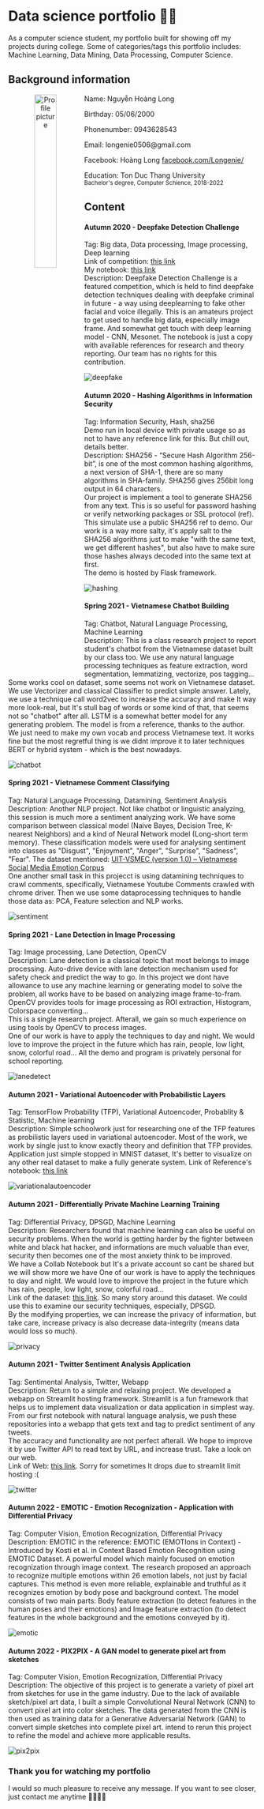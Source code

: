 # Data science portfolio 🌌🔭
As a computer science student, my portfolio built for showing off my projects during college.
Some of categories/tags this portfolio includes: Machine Learning, Data Mining, Data Processing, Computer Science.

## Background information
<p align="center">
  <img src="./images/profile.jpg" alt="Profile picture" height="auto" width="30%" align="left" />
  <div alight="left" width="80%">
    <p>Name: Nguyễn Hoàng Long</p>
    <p>Birthday: 05/06/2000</p>
    <p>Phonenumber: 0943628543</p>
    <p>Email: longenie0506@gmail.com</p>
    <p>Facebook: Hoàng Long <a href="https://www.facebook.com/Longenie/" target="_blank">facebook.com/Longenie/</a></p>
    <p>Education: Ton Duc Thang University<br><small>Bachelor's degree, Computer Schience, 2018-2022</small></p>
  </div>
</p>

## Content 

#### Autumn 2020 - Deepfake Detection Challenge
Tag: Big data, Data processing, Image processing, Deep learning  
Link of competition: <a href="https://www.kaggle.com/c/deepfake-detection-challenge" target="_blank">this link</a>  
My notebook: <a href="https://www.kaggle.com/longenie/deepfake-detection-with-cnn-model" target="_blank">this link</a>  
Description: Deepfake Detection Challenge is a featured competition, which is held to find deepfake detection techniques dealing with deepfake criminal in future - a way using deeplearning to fake other facial and voice illegally. This is an amateurs project to get used to handle big data, especially image frame. And somewhat get touch with deep learning model - CNN, Mesonet. The notebook is just a copy with available references for research and theory reporting. Our team has no rights for this contribution.

<img src="./images/deepfake.png" alt="deepfake" align="center" />

#### Autumn 2020 - Hashing Algorithms in Information Security
Tag: Information Security, Hash, sha256  
Demo run in local device with private usage so as not to have any reference link for this. But chill out, details better.  
Description: SHA256 - “Secure Hash Algorithm 256-bit”, is one of the most common hashing algorithms, a next version of SHA-1, there are so many algorithms in SHA-family. SHA256 gives 256bit long output in 64 characters.  
Our project is implement a tool to generate SHA256 from any text. This is so useful for password hashing or verify networking packages or SSL protocol (ref). This simulate use a public SHA256 ref to demo. Our work is a way more salty, it's apply salt to the SHA256 algorithms just to make "with the same text, we get different hashes", but also have to make sure those hashes always decoded into the same text at first.  
The demo is hosted by Flask framework.

<img src="./images/hashing.png" alt="hashing" align="center" />

#### Spring 2021 - Vietnamese Chatbot Building
Tag: Chatbot, Natural Language Processing, Machine Learning  
Description: This is a class research project to report student's chatbot from the Vietnamese dataset built by our class too. We use any natural language processing techniques as feature extraction, word segmentation, lemmatizing, vectorize, pos tagging... Some works cool on dataset, some seems not work on Vietnamese dataset.  
We use Vectorizer and classical Classifier to predict simple answer. Lately, we use a technique call word2vec to increase the accuracy and make It way more look-real, but It's stull bag of words or some kind of that, that seems not so "chatbot" after all. LSTM is a somewhat better model for any generating problem. The model is from a reference, thanks to the author. We just need to make my own vocab and process Vietnamese text. It works fine but the most regretful thing is we didnt improve it to later techniques BERT or hybrid system - which is the best nowadays. 

<img src="./images/chatbot.png" alt="chatbot" align="center" />

#### Spring 2021 - Vietnamese Comment Classifying
Tag: Natural Language Processing, Datamining, Sentiment Analysis
Description: Another NLP project. Not like chatbot or linguistic analyzing, this session is much more a sentiment analyzing work. We have some comparison between classical model (Naive Bayes, Decision Tree, K-nearest Neighbors) and a kind of Neural Network model (Long-short term memory). These classification models were used for analysing sentiment into classes as  "Disgust", "Enjoyment", "Anger", "Surprise", "Sadness", "Fear". 
The dataset mentioned: <a href="http://nlp.uit.edu.vn/datasets/" target="_blank">UIT-VSMEC (version 1.0) – Vietnamese Social Media Emotion Corpus</a>  
One another small task in this projecct is using datamining techniques to crawl comments, specifically, Vietnamese Youtube Comments crawled with chrome driver. Then we use some dataprocessing techniques to handle those data as: PCA, Feature selection and NLP works. 

<img src="./images/sentiment.png" alt="sentiment" align="center" />

#### Spring 2021 - Lane Detection in Image Processing
Tag: Image processing, Lane Detection, OpenCV  
Description: Lane detection is a classical topic that most belongs to image processing. Auto-drive device with lane detection mechanism used for safety check and predict the way to go. In this project we dont have allowance to use any machine learning or generating model to solve the problem, all works have to be based on analyzing image frame-to-fram. OpenCV provides tools for image processing as ROI extraction, Histogram, Colorspace converting...  
This is a single research project. Afterall, we gain so much experience on using tools by OpenCV to process images.  
One of our work is have to apply the techniques to day and night. We would love to improve the project in the future which has rain, people, low light, snow, colorful road...
All the demo and program is privately personal for school reporting.

<img src="./images/lanedetect.png" alt="lanedetect" align="center" />

#### Autumn 2021 - Variational Autoencoder with Probabilistic Layers
Tag: TensorFlow Probability (TFP), Variational Autoencoder, Probablity & Statistic, Machine learning  
Description: Simple schoolwork just for researching one of the TFP features as probilistic layers used in variational autoencoder. Most of the work, we work by single just to know exactly theory and definition that TFP provides.
Application just simple stopped in MNIST dataset, It's better to visualize on any other real dataset to make a fully generate system.
Link of Reference's notebook: <a href="kaggle.com/fazilbtopal/variantional-autoencoders-vae" target="_blank">this link</a> 

<img src="./images/variationalautoencoder.png" alt="variationalautoencoder" align="center" />

#### Autumn 2021 - Differentially Private Machine Learning Training
Tag: Differential Privacy, DPSGD, Machine Learning  
Description: Researchers found that machine learning can also be useful on security problems. When the world is getting harder by the fighter between white and black hat hacker, and informations are much valuable than ever, security then becomes one of the most anxiety think to be improved.  
We have a Collab Notebook but It's a private account so cant be shared but we will show more we have
One of our work is have to apply the techniques to day and night. We would love to improve the project in the future which has rain, people, low light, snow, colorful road...  
Link of the dataset: <a href="https://www.kaggle.com/netflix-inc/netflix-prize-data" target="_blank">this link</a>. So many story around this dataset. We could use this to examine our security techniques, especially, DPSGD.  
By the modifying properties, we can increase the privacy of information, but take care, increase privacy is also decrease data-integrity (means data would loss so much).

<img src="./images/privacy.png" alt="privacy" align="center" />

#### Autumn 2021 - Twitter Sentiment Analysis Application
Tag: Sentimental Analysis, Twitter, Webapp  
Description: Return to a simple and relaxing project. We developed a webapp on Streamlit hosting framework. Streamlit is a fun framework that helps us to implement data visualization or data application in simplest way. From our first notebook with natural language analysis, we push these repositories into a webapp that gets text and tag to predict sentiment of any tweets.  
The accuracy and functionality are not perfect afterall. We hope to improve it by use Twitter API to read text by URL, and increase trust. Take a look on our web.  
Link of Web: <a href="https://share.streamlit.io/longenie0506/twittersentiment/main/tweetSA.py" target="_blank">this link</a>. Sorry for sometimes It drops due to streamlit limit hosting :( 

<img src="./images/twitter.png" alt="twitter" align="center" />


#### Autumn 2022 - EMOTIC - Emotion Recognization - Application with Differential Privacy 
Tag: Computer Vision, Emotion Recognization, Differential Privacy
Description: EMOTIC in the reference: EMOTIC (EMOTIons in Context) - Introduced by Kosti et al. in Context Based Emotion Recognition using EMOTIC Dataset.
A powerful model which mainly focused on emotion recognization through image context. The research proposed an approach to recognize multiple emotions within 26 emotion labels, not just by facial captures. This method is even more reliable, explainable and truthful as it recognizes emotion by body pose and background context. The model consists of two main parts: Body feature extraction (to detect features in the human poses and their emotions) and Image feature extraction (to detect features in the whole background and the emotions conveyed by it).

<img src="./images/emotic3.png" alt="emotic" align="center" />

#### Autumn 2022 - PIX2PIX - A GAN model to generate pixel art from sketches
Tag: Computer Vision, Emotion Recognization, Differential Privacy
Description: The objective of this project is to generate a variety of pixel art from sketches for use in the game industry.
Due to the lack of available sketch/pixel art data, I built a simple Convolutional Neural Network (CNN) to convert pixel art into color sketches.
The data generated from the CNN is then used as training data for a Generative Adversarial Network (GAN) to convert simple sketches into complete pixel art.
intend to rerun this project to refine the model and achieve more applicable results.

<img src="./images/pix2pix" alt="pix2pix" align="center" />

### Thank you for watching my portfolio
I would so much pleasure to receive any message. If you want to see closer, just contact me anytime 💇‍♂️💇‍♀️
